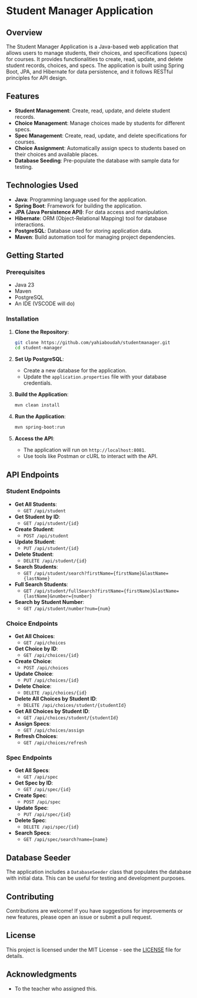 # Student Manager Application

## Overview

The Student Manager Application is a Java-based web application that allows users to manage students, their choices, and specifications (specs) for courses. It provides functionalities to create, read, update, and delete student records, choices, and specs. The application is built using Spring Boot, JPA, and Hibernate for data persistence, and it follows RESTful principles for API design.

## Features

- **Student Management**: Create, read, update, and delete student records.
- **Choice Management**: Manage choices made by students for different specs.
- **Spec Management**: Create, read, update, and delete specifications for courses.
- **Choice Assignment**: Automatically assign specs to students based on their choices and available places.
- **Database Seeding**: Pre-populate the database with sample data for testing.

## Technologies Used

- **Java**: Programming language used for the application.
- **Spring Boot**: Framework for building the application.
- **JPA (Java Persistence API)**: For data access and manipulation.
- **Hibernate**: ORM (Object-Relational Mapping) tool for database interactions.
- **PostgreSQL**: Database used for storing application data.
- **Maven**: Build automation tool for managing project dependencies.

## Getting Started

### Prerequisites

- Java 23
- Maven
- PostgreSQL
- An IDE (VSCODE will do)

### Installation

1. **Clone the Repository**:
   ```bash
   git clone https://github.com/yahiaboudah/studentmanager.git
   cd student-manager
   ```

2. **Set Up PostgreSQL**:
   - Create a new database for the application.
   - Update the `application.properties` file with your database credentials.

3. **Build the Application**:
   ```bash
   mvn clean install
   ```

4. **Run the Application**:
   ```bash
   mvn spring-boot:run
   ```

5. **Access the API**:
   - The application will run on `http://localhost:8081`.
   - Use tools like Postman or cURL to interact with the API.

## API Endpoints

### Student Endpoints
- **Get All Students**: 
  - `GET /api/student`
- **Get Student by ID**: 
  - `GET /api/student/{id}`
- **Create Student**: 
  - `POST /api/student`
- **Update Student**: 
  - `PUT /api/student/{id}`
- **Delete Student**: 
  - `DELETE /api/student/{id}`
- **Search Students**: 
  - `GET /api/student/search?firstName={firstName}&lastName={lastName}`
- **Full Search Students**: 
  - `GET /api/student/fullSearch?firstName={firstName}&lastName={lastName}&number={number}`
- **Search by Student Number**: 
  - `GET /api/student/number?num={num}`

### Choice Endpoints
- **Get All Choices**: 
  - `GET /api/choices`
- **Get Choice by ID**: 
  - `GET /api/choices/{id}`
- **Create Choice**: 
  - `POST /api/choices`
- **Update Choice**: 
  - `PUT /api/choices/{id}`
- **Delete Choice**: 
  - `DELETE /api/choices/{id}`
- **Delete All Choices by Student ID**: 
  - `DELETE /api/choices/student/{studentId}`
- **Get All Choices by Student ID**: 
  - `GET /api/choices/student/{studentId}`
- **Assign Specs**: 
  - `GET /api/choices/assign`
- **Refresh Choices**: 
  - `GET /api/choices/refresh`

### Spec Endpoints
- **Get All Specs**: 
  - `GET /api/spec`
- **Get Spec by ID**: 
  - `GET /api/spec/{id}`
- **Create Spec**: 
  - `POST /api/spec`
- **Update Spec**: 
  - `PUT /api/spec/{id}`
- **Delete Spec**: 
  - `DELETE /api/spec/{id}`
- **Search Specs**: 
  - `GET /api/spec/search?name={name}`

## Database Seeder

The application includes a `DatabaseSeeder` class that populates the database with initial data. This can be useful for testing and development purposes.

## Contributing

Contributions are welcome! If you have suggestions for improvements or new features, please open an issue or submit a pull request.

## License

This project is licensed under the MIT License - see the [LICENSE](LICENSE) file for details.

## Acknowledgments

- To the teacher who assigned this.
